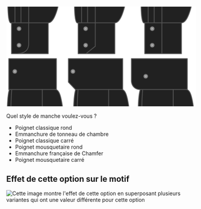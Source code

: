 ![Style de bracelet](cuffstyle.svg)

Quel style de manche voulez-vous ?

*   Poignet classique rond
*   Emmanchure de tonneau de chambre
*   Poignet classique carré
*   Poignet mousquetaire rond
*   Emmanchure française de Chamfer
*   Poignet mousquetaire carré

## Effet de cette option sur le motif

![Cette image montre l'effet de cette option en superposant plusieurs variantes qui ont une valeur différente pour cette option](simon\_cuffstyle\_sample.svg "Effet de cette option sur le motif")

